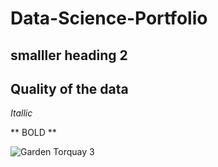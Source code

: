 # Data-Science-Portfolio


## smalller heading 2

## Quality of the data 

*Itallic* 

** BOLD **

![Garden Torquay 3](https://github.com/user-attachments/assets/91b07b8c-14b3-44ae-a246-6d4a2ccd86d0)
